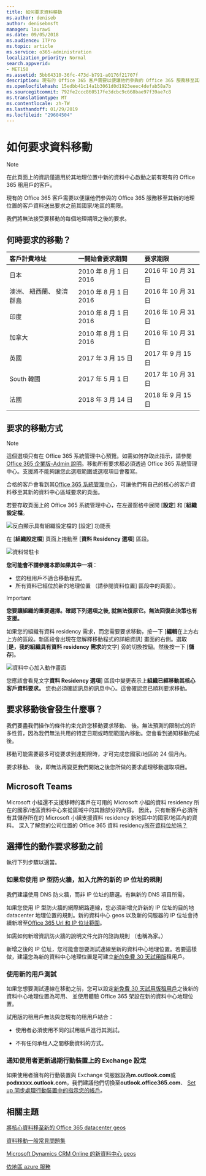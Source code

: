 ```yaml
---
title: 如何要求資料移動
ms.author: deniseb
author: denisebmsft
manager: laurawi
ms.date: 09/05/2018
ms.audience: ITPro
ms.topic: article
ms.service: o365-administration
localization_priority: Normal
search.appverid:
- MET150
ms.assetid: 5bb64310-36fc-473d-b791-a0176f21707f
description: 現有的 Office 365 客戶需要以便讓他們參與的 Office 365 服務移至其新的地理位置的客戶資料送出要求之前其國家/地區的期限。
ms.openlocfilehash: 15edbb41c14a1b3061d0d1923eeec4defab58a7b
ms.sourcegitcommit: 792fe2ccc860517fe3dcbc9c668bae97f39ae7c8
ms.translationtype: MT
ms.contentlocale: zh-TW
ms.lasthandoff: 01/29/2019
ms.locfileid: "29604504"
---
```

# <a name="how-to-request-your-data-move"></a>如何要求資料移動

> [!NOTE]
> 在此頁面上的資訊僅適用於其地理位置中新的資料中心啟動之前有現有的 Office 365 租用戶的客戶。 
  
現有的 Office 365 客戶需要以便讓他們參與的 Office 365 服務移至其新的地理位置的客戶資料送出要求之前其國家/地區的期限。 
  
我們將無法接受要移動的每個地理期限之後的要求。 
  
## <a name="when-can-i-request-a-move"></a>何時要求的移動？

|**客戶計費地址**|**一開始會要求期間**|**要求期限**|
|:-----|:-----|:-----|
|日本  <br/> |2010 年 8 月 1 日 2016  <br/> |2016 年 10 月 31 日  <br/> |
|澳洲、 紐西蘭、 斐濟群島  <br/> |2010 年 8 月 1 日 2016  <br/> |2016 年 10 月 31 日  <br/> |
|印度  <br/> |2010 年 8 月 1 日 2016  <br/> |2016 年 10 月 31 日  <br/> |
|加拿大  <br/> |2010 年 8 月 1 日 2016  <br/> |2016 年 10 月 31 日  <br/> |
|英國  <br/> |2017 年 3 月 15 日  <br/> |2017 年 9 月 15 日  <br/> |
|South 韓國  <br/> |2017 年 5 月 1 日  <br/> |2017 年 10 月 31 日  <br/> |
|法國  <br/> |2018 年 3 月 14 日  <br/> |2018 年 9 月 15 日  <br/> |
   
## <a name="how-to-request-a-move"></a>要求的移動方式

> [!NOTE]
> 這個選項只有在 Office 365 系統管理中心預覽。如需如何存取此指示，請參閱[Office 365 企業版-Admin 說明](https://aka.ms/365admin)。移動所有要求都必須透過 Office 365 系統管理中心。支援將不能夠讓您此選取範圍或選取項目會覆寫。 
  
合格的客戶會看到其[Office 365 系統管理中心](https://aka.ms/365admin)，可讓他們有自己的核心的客戶資料移至其新的資料中心區域要求的頁面。  
  
若要存取頁面上的 Office 365 系統管理中心，在左邊窗格中展開 [**設定**] 和 [**組織設定檔**。
  
![反白顯示具有組織設定檔的 [設定] 功能表](media/22799fac-32b4-4f79-ae60-3f6ffb7cfbd7.png)
  
在 [**組織設定檔**] 頁面上捲動至 [**資料 Residency 選項**] 區段。 
  
![資料常駐卡](media/fdb02cd0-825d-4d9e-bb35-6f806282884f.png)
  
**您可能會不請參閱本節如果其中一項**：
- 您的租用戶不適合移動程式。 
- 所有資料已經位於新的地理位置 （請參閱資料位置] 區段中的頁面）。 
  
> [!IMPORTANT]
> **您要讓組織的重要選擇。確認下列選項之後, 就無法復原它。無法回復此決策也有支援。**
  
如果您的組織有資料 residency 需求，而您需要要求移動，按一下 [**編輯**在上方右上方的區段。新區段會出現在您解釋移動程式的詳細資訊] 畫面的右側。選取 [**是，我的組織具有資料 residency 需求**的文字] 旁的切換按鈕。然後按一下 [**儲存**]。
  
![資料中心加入動作畫面](media/f97ab8d2-b0e1-49bf-9d6b-bf75f3081233.png)
  
您應該會看見文字**資料 Residency 選項**] 區段中變更表示上**組織已經移動其核心客戶資料要求。** 您也必須確認訊息的訊息中心。這會確認您已順利要求移動。 


  
## <a name="what-happens-after-requesting-a-move"></a>要求移動後會發生什麼事？

我們要盡我們操作的條件約束允許您移動要求移動、 後。無法預測的限制式的許多性質，因為我們無法共用的特定日期或時間範圍內移動。您會看到通知移動完成後。
  
移動可能需要最多可從要求到達期限時，才可完成您國家/地區的 24 個月內。
  
要求移動、 後，即無法再變更我們開始之後您所做的要求處理移動選取項目。
  
## <a name="microsoft-teams"></a>Microsoft Teams

Microsoft 小組還不支援移轉的客戶在可用的 Microsoft 小組的資料 residency 所在的國家/地區資料中心來從區域中的其餘部分的內容。 因此，只有新客戶必須所有其儲存所在的 Microsoft 小組支援資料 residency 新地區中的國家/地區內的資料。 深入了解您的公司位置的 Office 365 資料 residency[所在資料位於吗？](https://products.office.com/where-is-your-data-located)   

## <a name="optional-actions-before-you-request-a-move"></a>選擇性的動作要求移動之前

執行下列步驟以適當。
  
### <a name="if-you-use-an-ip-based-firewall-add-allow-rules-for-the-new-ip-addresses"></a>如果您使用 IP 型防火牆，加入允許的新的 IP 位址的規則

我們建議使用 DNS 防火牆，而非 IP 位址的篩選。有無新的 DNS 項目所需。
  
如果您使用 IP 型防火牆的網際網路連線，您必須新增允許新的 IP 位址的目的地 datacenter 地理位置的規則。新的資料中心 geos 以及新的伺服器的 IP 位址會持續新增至[Office 365 Url 和 IP 位址範圍](https://go.microsoft.com/fwlink/p/?LinkId=229631)。
  
如需如何新增資訊防火牆的說明文件允許的諮詢規則 （也稱為家。）
  
新增之後的 IP 位址，您可能會想要測試連線至新的資料中心地理位置。若要這樣做，建議您為新的資料中心地理位置是可建立[新的免費 30 天試用版](https://go.microsoft.com/fwlink/?LinkId=522463)租用戶。 
  
### <a name="test-using-a-new-tenant"></a>使用新的用戶測試

如果您想要測試連線在移動之前，您可以設定[新免費 30 天試用版租用戶](https://go.microsoft.com/fwlink/?LinkId=522463)之後新的資料中心地理位置為可用、 並使用體驗 Office 365 架設在新的資料中心地理位置。 
  
試用版的租用戶無法與您現有的租用戶結合：
  
- 使用者必須使用不同的試用帳戶進行其測試。
    
- 不有任何承租人之間移動資料的方式。
    
### <a name="notify-users-to-update-out-of-date-exchange-settings-on-mobile-devices"></a>通知使用者更新過期行動裝置上的 Exchange 設定

如果使用者擁有的行動裝置與 Exchange 伺服器設為**m.outlook.com**或**podxxxxx.outlook.com**，我們建議他們切換至**outlook.office365.com**、 [Set up 同步處理行動裝置中的指示您的帳戶](https://support.office.com/article/c9139caf-01ab-41a0-827c-3c06ee569ed3)。

## <a name="related-topics"></a>相關主題

[將核心資料移至新的 Office 365 datacenter geos](moving-data-to-new-datacenter-geos.md)

[資料移動一般常見問題集](data-move-faq.md)

[Microsoft Dynamics CRM Online 的新資料中心 geos](https://go.microsoft.com/fwlink/p/?Linkid=615924)
  
[依地區 azure 服務](https://azure.microsoft.com/en-us/regions/)
  

